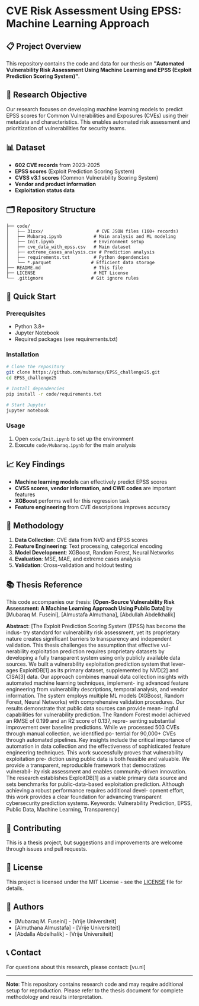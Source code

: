 # CVE Risk Assessment Using EPSS: Machine Learning Approach

## 📋 Project Overview

This repository contains the code and data for our thesis on **"Automated Vulnerability Risk Assessment Using Machine Learning and EPSS (Exploit Prediction Scoring System)"**.

## 🎯 Research Objective

Our research focuses on developing machine learning models to predict EPSS scores for Common Vulnerabilities and Exposures (CVEs) using their metadata and characteristics. This enables automated risk assessment and prioritization of vulnerabilities for security teams.

## 📊 Dataset

- **602 CVE records** from 2023-2025
- **EPSS scores** (Exploit Prediction Scoring System)
- **CVSS v3.1 scores** (Common Vulnerability Scoring System)
- **Vendor and product information**
- **Exploitation status data**

## 🗂️ Repository Structure

```
├── code/
│   ├── 31xxx/                    # CVE JSON files (160+ records)
│   ├── Mubaraq.ipynb            # Main analysis and ML modeling
│   ├── Init.ipynb               # Environment setup
│   ├── cve_data_with_epss.csv   # Main dataset
│   ├── extreme_cases_analysis.csv # Prediction analysis
│   ├── requirements.txt         # Python dependencies
│   └── *.parquet               # Efficient data storage
├── README.md                    # This file
├── LICENSE                      # MIT License
└── .gitignore                  # Git ignore rules
```

## 🚀 Quick Start

### Prerequisites
- Python 3.8+
- Jupyter Notebook
- Required packages (see requirements.txt)

### Installation
```bash
# Clone the repository
git clone https://github.com/mubaraqx/EPSS_challenge25.git
cd EPSS_challenge25

# Install dependencies
pip install -r code/requirements.txt

# Start Jupyter
jupyter notebook
```

### Usage
1. Open `code/Init.ipynb` to set up the environment
2. Execute `code/Mubaraq.ipynb` for the main analysis

## 📈 Key Findings

- **Machine learning models** can effectively predict EPSS scores
- **CVSS scores, vendor information, and CWE codes** are important features
- **XGBoost** performs well for this regression task
- **Feature engineering** from CVE descriptions improves accuracy

## 🔬 Methodology

1. **Data Collection**: CVE data from NVD and EPSS scores
2. **Feature Engineering**: Text processing, categorical encoding
3. **Model Development**: XGBoost, Random Forest, Neural Networks
4. **Evaluation**: MSE, MAE, and extreme cases analysis
5. **Validation**: Cross-validation and holdout testing

## 📚 Thesis Reference

This code accompanies our thesis: **[Open-Source Vulnerability Risk Assessment: A Machine Learning Approach Using Public Data]** by [Mubaraq M. Fuseini], [Almustafa Almuthana], [Abdullah Abdelkhalik]

**Abstract**: [The Exploit Prediction Scoring System (EPSS) has become the indus-
try standard for vulnerability risk assessment, yet its proprietary
nature creates significant barriers to transparency and independent
validation. This thesis challenges the assumption that effective vul-
nerability exploitation prediction requires proprietary datasets by
developing a fully transparent system using only publicly available
data sources.
We built a vulnerability exploitation prediction system that lever-
ages ExploitDB[1] as its primary dataset, supplemented by NVD[2]
and CISA[3] data. Our approach combines manual data collection
insights with automated machine learning techniques, implement-
ing advanced feature engineering from vulnerability descriptions,
temporal analysis, and vendor information. The system employs
multiple ML models (XGBoost, Random Forest, Neural Networks)
with comprehensive validation procedures.
Our results demonstrate that public data sources can provide mean-
ingful capabilities for vulnerability prediction. The Random Forest
model achieved an RMSE of 0.199 and an R2 score of 0.137, repre-
senting substantial improvement over baseline predictions. While
we processed 503 CVEs through manual collection, we identified po-
tential for 90,000+ CVEs through automated pipelines. Key insights
include the critical importance of automation in data collection and
the effectiveness of sophisticated feature engineering techniques.
This work successfully proves that vulnerability exploitation pre-
diction using public data is both feasible and valuable. We provide a
transparent, reproducible framework that democratizes vulnerabil-
ity risk assessment and enables community-driven innovation. The
research establishes ExploitDB[1] as a viable primary data source
and sets benchmarks for public-data-based exploitation prediction.
Although achieving a robust performance requires additional devel-
opment effort, this work provides a clear foundation for advancing
transparent cybersecurity prediction systems.
Keywords: Vulnerability Prediction, EPSS, Public Data, Machine
Learning, Transparency]

## 🤝 Contributing

This is a thesis project, but suggestions and improvements are welcome through issues and pull requests.

## 📄 License

This project is licensed under the MIT License - see the [LICENSE](LICENSE) file for details.

## 👥 Authors

- [Mubaraq M. Fuseini] - [Vrije Universiteit]
- [Almuthana Almustafa] - [Vrije Universiteit]
- [Abdalla Abdelhalik] - [Vrije Universiteit]


## 📞 Contact

For questions about this research, please contact: [vu.nl]

---

**Note**: This repository contains research code and may require additional setup for reproduction. Please refer to the thesis document for complete methodology and results interpretation. 